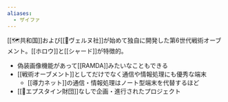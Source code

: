 ```yaml
---
aliases:
  - ザイファ
---
```


[[🗺️共和国]]および[[🏢ヴェルヌ社]]が始めて独自に開発した第6世代戦術オーブメント。[[ホロウ]]と[[シャード]]が特徴的。

- 偽装画像機能があって[[RAMDA]]みたいなこともできる
- [[戦術オーブメント]]としてだけでなく通信や情報処理にも優秀な端末 
	- [[導力ネット]]の通信・情報処理はノート型端末を代替するほど
- [[🏢エプスタイン財団]]なしで企画・進行されたプロジェクト

